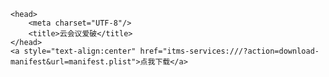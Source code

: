 <!doctype html>
    <head>
        <meta charset="UTF-8"/>
        <title>云会议爱破</title>
    </head>
    <a style="text-align:center" href="itms-services:///?action=download-manifest&url=manifest.plist">点我下载</a>
</html>
